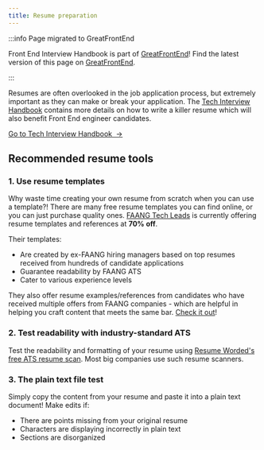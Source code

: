 ```yaml
---
title: Resume preparation
---
```


:::info Page migrated to GreatFrontEnd

Front End Interview Handbook is part of [GreatFrontEnd](https://www.greatfrontend.com?utm_source=frontendinterviewhandbook&utm_medium=referral&gnrs=frontendinterviewhandbook)! Find the latest version of this page on [GreatFrontEnd](https://www.greatfrontend.com/front-end-interview-guidebook/resume?utm_source=frontendinterviewhandbook&utm_medium=referral&gnrs=frontendinterviewhandbook).

:::

Resumes are often overlooked in the job application process, but extremely important as they can make or break your application. The [Tech Interview Handbook](https://www.techinterviewhandbook.org/resume/guide) contains more details on how to write a killer resume which will also benefit Front End engineer candidates.

<div>
  <a className="button button--primary" href="https://www.techinterviewhandbook.org/resume/guide">Go to Tech Interview Handbook &nbsp;→</a>
</div>

## Recommended resume tools

### 1. Use resume templates

Why waste time creating your own resume from scratch when you can use a template?! There are many free resume templates you can find online, or you can just purchase quality ones. [FAANG Tech Leads](https://www.faangtechleads.com?utm_source=frontendinterviewhandbook&utm_medium=referral&utm_content=ats_template&aff=1e80c401fe7e2) is currently offering resume templates and references at **70% off**.

Their templates:

- Are created by ex-FAANG hiring managers based on top resumes received from hundreds of candidate applications
- Guarantee readability by FAANG ATS
- Cater to various experience levels

They also offer resume examples/references from candidates who have received multiple offers from FAANG companies - which are helpful in helping you craft content that meets the same bar. [Check it out](https://www.faangtechleads.com?utm_source=frontendinterviewhandbook&utm_medium=referral&utm_content=ats_template&aff=1e80c401fe7e2)!

### 2. Test readability with industry-standard ATS

Test the readability and formatting of your resume using [Resume Worded's free ATS resume scan](https://a.paddle.com/v2/click/29828/144522?link=1861). Most big companies use such resume scanners.

### 3. The plain text file test

Simply copy the content from your resume and paste it into a plain text document! Make edits if:

- There are points missing from your original resume
- Characters are displaying incorrectly in plain text
- Sections are disorganized
